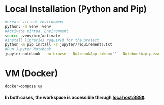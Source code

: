 # Local Installation (Python and Pip)
```bash
#Create Virtual Environment
python3 -m venv .venv
#Activate Virtual Environment
source .venv/bin/activate
#Install libraries required for the project
python -m pip install -r jupyter/requirements.txt
#Run Jupyter Notebook
jupyter notebook --no-browse --NotebookApp.token='' --NotebookApp.password=''
```



# VM (Docker)
```bash
docker-compose up
```
#### In both cases, the workspace is accessible through [localhost:8888](http://localhost:8888).
